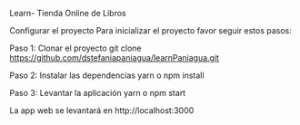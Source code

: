 Learn- Tienda Online de Libros

Configurar el proyecto
Para inicializar el proyecto favor seguir estos pasos:

Paso 1: Clonar el proyecto
git clone https://github.com/dstefaniapaniagua/learnPaniagua.git

Paso 2: Instalar las dependencias
yarn o npm install

Paso 3: Levantar la aplicación
yarn o npm start

La app web se levantará en http://localhost:3000
